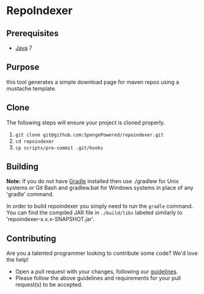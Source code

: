RepoIndexer 
=============
## Prerequisites
* [Java] 7

## Purpose
this tool generates a simple download page for maven repos using a mustache template.

## Clone
The following steps will ensure your project is cloned properly.  
1. `git clone git@github.com:SpongePowered/repoindexer.git`  
2. `cd repoindexer`  
3. `cp scripts/pre-commit .git/hooks`

## Building
__Note:__ If you do not have [Gradle] installed then use ./gradlew for Unix systems or Git Bash and gradlew.bat for Windows systems in place of any 'gradle' command.

In order to build repoindexer you simply need to run the `gradle` command. You can find the compiled JAR file in `./build/libs` labeled similarly to 'repoindexer-x.x.x-SNAPSHOT.jar'.

## Contributing
Are you a talented programmer looking to contribute some code? We'd love the help!
* Open a pull request with your changes, following our [guidelines](CONTRIBUTING.md).
* Please follow the above guidelines and requirements for your pull request(s) to be accepted.

[Eclipse]: http://www.eclipse.org/
[Gradle]: http://www.gradle.org/
[Homepage]: http://spongepowered.org/
[IntelliJ]: http://www.jetbrains.com/idea/
[Java]: http://java.oracle.com/
[MIT License]: http://www.tldrlegal.com/license/mit-license
[Community Chat]: https://webchat.esper.net/?channels=sponge
[Development Chat]: https://webchat.esper.net/?channels=spongedev
[Preparing for Development]: https://docs.spongepowered.org/en/preparing/
